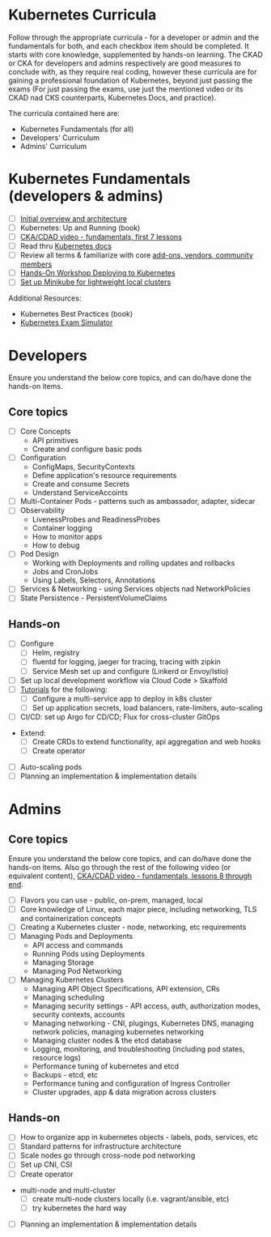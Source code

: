 # Kubernetes Curricula

Follow through the appropriate curricula - for a developer or admin and the fundamentals for both, and each checkbox item should be completed. It starts with core knowledge, supplemented by hands-on learning. The CKAD or CKA for developers and admins respectively are good measures to conclude with, as they require real coding, however these curricula are for gaining a professional foundation of Kubernetes, beyond just passing the exams (For just passing the exams, use just the mentioned video or its CKAD nad CKS counterparts, Kubernetes Docs, and practice).
 
The curricula contained here are:

* Kubernetes Fundamentals (for all)
* Developers' Curriculum
* Admins' Curriculum

# Kubernetes Fundamentals (developers & admins)

- [ ] [Initial overview and architecture](https://www.digitalocean.com/community/tutorials/an-introduction-to-kubernetes)
- [ ] Kubernetes: Up and Running (book)
- [ ] [CKA/CDAD video - fundamentals, first 7 lessons](https://learning.oreilly.com/videos/certified-kubernetes-administrator/9780136677482/9780136677482-CKA1_02_05_07)
- [ ] Read thru [Kubernetes docs](https://kubernetes.io/docs/)
- [ ] Review all terms & familiarize with core [add-ons, vendors, community members](https://www.cncf.io/projects/)
- [ ] [Hands-On Workshop Deploying to Kubernetes](README-Kubernetes.2.md)
- [ ] [Set up Minikube for lightweight local clusters](https://dzone.com/articles/minikube-cloud-code-vscode)

Additional Resources:
- Kubernetes Best Practices (book)
- [Kubernetes Exam Simulator](https://killer.sh/)

# Developers 

Ensure you understand the below core topics, and can do/have done the hands-on items.
## Core topics

* [ ] Core Concepts
    - API primitives
    - Create and configure basic pods
* [ ] Configuration
    - ConfigMaps, SecurityContexts
    - Define application's resource requirements
    - Create and consume Secrets
    - Understand ServiceAccoints
* [ ] Multi-Container Pods - patterns such as ambassador, adapter, sidecar
* [ ] Observability 
    - LivenessProbes and ReadinessProbes
    - Container logging
    - How to monitor apps
    - How to debug
* [ ] Pod Design
    - Working with Deployments and rolling updates and rollbacks
    - Jobs and CronJobs
    - Using Labels, Selectors, Annotations
* [ ] Services & Networking - using Services objects nad NetworkPolicies
* [ ] State Persistence - PersistentVolumeClaims

## Hands-on 

- [ ] Configure 
    - [ ] Helm, registry
    - [ ] fluentd for logging, jaeger for tracing, tracing with zipkin
    - [ ] Service Mesh set up and configure (Linkerd or Envoy/Istio)
- [ ] Set up local development workflow via Cloud Code > Skaffold
- [ ] [Tutorials](https://kubernetes.io/docs/tutorials/) for the following: 
    - [ ] Configure a multi-service app to deploy in k8s cluster
    - [ ] Set up application secrets, load balancers, rate-limiters, auto-scaling
- [ ] CI/CD: set up Argo for CD/CD; Flux for cross-cluster GitOps
- Extend:
    - [ ] Create CRDs to extend functionality, api aggregation and web hooks
    - [ ] Create operator
- [ ] Auto-scaling pods
- [ ] Planning an implementation & implementation details

# Admins

## Core topics

Ensure you understand the below core topics, and can do/have done the hands-on items. Also go through the rest of the following video (or equivalent content), [CKA/CDAD video - fundamentals, lessons 8 through end](https://learning.oreilly.com/videos/certified-kubernetes-administrator/9780136677482/9780136677482-CKA1_02_05_07).

* [ ] Flavors you can use - public, on-prem, managed, local
* [ ] Core knowledge of Linux, each major piece, including networking, TLS and containerization concepts
* [ ] Creating a Kubernetes cluster - node, networking, etc requirements
* [ ] Managing Pods and Deployments
    - API access and commands
    - Running Pods using Deployments
    - Managing Storage
    - Managing Pod Networking
* [ ] Managing Kubernetes Clusters
    - Managing API Object Specifications, API extension, CRs
    - Managing scheduling
    - Managing security settings - API access, auth, authorization modes, security contexts, accounts
    - Managing networking - CNI, plugings, Kubernetes DNS, managing network policies, managing kubernetes networking
    - Managing cluster nodes & the etcd database
    - Logging, monitoring, and troubleshooting (including pod states, resource logs)
    - Performance tuning of kubernetes and etcd
    - Backups - etcd, etc
    - Performance tuning and configuration of Ingress Controller
    - Cluster upgrades, app & data migration across clusters 

## Hands-on

- [ ] How to organize app in kubernetes objects - labels, pods, services, etc    
- [ ] Standard patterns for infrastructure architecture
- [ ] Scale nodes go through cross-node pod networking
- [ ] Set up CNI, CSI
- [ ] Create operator
- multi-node and multi-cluster
    - [ ] create multi-node clusters locally (i.e. vagrant/ansible, etc)
    - [ ] try kubernetes the hard way
- [ ] Planning an implementation & implementation details
